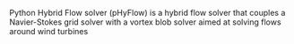 Python Hybrid Flow solver (pHyFlow) is a hybrid flow solver that couples a Navier-Stokes grid solver with a vortex blob solver aimed at solving flows around wind turbines

